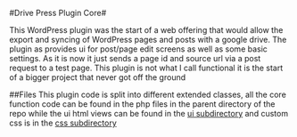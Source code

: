 #Drive Press Plugin Core#

This WordPress plugin was the start of a web offering that would allow the export and syncing of WordPress pages and posts with a google drive. The plugin as provides ui for post/page edit screens as well as some basic settings. As it is now it just sends a page id and source url via a post request to a test page. This plugin is not what I call functional it is the start of a bigger project that never got off the ground


##Files
This plugin code is split into different extended classes, all the core function code can be found in the php files in the parent directory of the repo while the ui html views can be found in the [ui subdirectory](/ui) and custom css is in the [css subdirectory](/css) 
